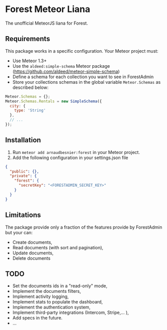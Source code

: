 # Forest Meteor Liana

The unofficial MeteorJS liana for Forest.

## Requirements

This package works in a specific configuration. Your Meteor project must:

- Use Meteor 1.3+
- Use the `aldeed:simple-schema` Meteor package (https://github.com/aldeed/meteor-simple-schema)
- Define a schema for each collection you want to see in ForestAdmin
- Store your collections schemas in the global variable `Meteor.Schemas` as described below:
```javascript
Meteor.Schemas = {};
Meteor.Schemas.Rentals = new SimpleSchema({
  city: {
    type: 'String'
  },
  // ...
});
```

## Installation

1. Run `meteor add arnaudbesnier:forest` in your Meteor project.
2. Add the following configuration in your settings.json file
```json
{
  "public": {},
  "private": {
    "forest": {
      "secretKey": "<FORESTADMIN_SECRET_KEY>"
    }
  }
}
```

## Limitations

The package provide only a fraction of the features provide by ForestAdmin but your can:

- Create documents,
- Read documents (with sort and pagination),
- Update documents,
- Delete documents

## TODO

- Set the documents ids in a "read-only" mode,
- Implement the documents filters,
- Implement activity logging,
- Implement stats to populate the dashboard,
- Implement the authentication system,
- Implement third-party integrations (Intercom, Stripe,... ),
- Add specs in the future.
- ...
